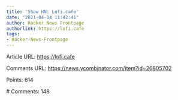```yaml
---
title: 'Show HN: Lofi.cafe'
date: "2021-04-14 11:42:41"
author: Hacker News Frontpage
authorlink: https://lofi.cafe
tags:
- Hacker-News-Frontpage
---
```


<p>Article URL: <a href="https://lofi.cafe">https://lofi.cafe</a></p>
<p>Comments URL: <a href="https://news.ycombinator.com/item?id=26805702">https://news.ycombinator.com/item?id=26805702</a></p>
<p>Points: 614</p>
<p># Comments: 148</p>
